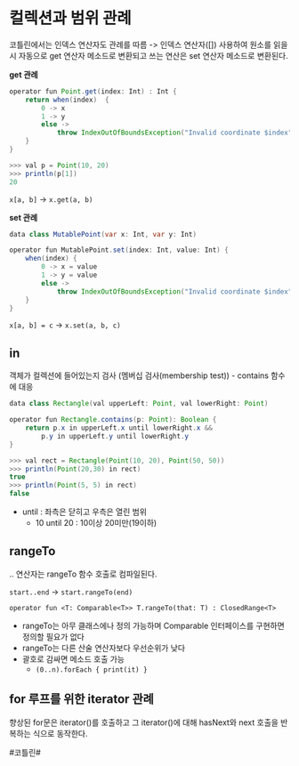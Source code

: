 # 컬렉션과 범위 관례
코틀린에서는 인덱스 연산자도 관례를 따름
	-> 인덱스 연산자([]) 사용하여 원소를 읽을 시 자동으로 get 연산자 메소드로 변환되고 쓰는 연산은 set 연산자 메소드로 변환된다.

**get 관례**
```java
operator fun Point.get(index: Int) : Int {
	return when(index)	{
		0 -> x
		1 -> y
		else -> 
			throw IndexOutOfBoundsException("Invalid coordinate $index")
	}
}

>>> val p = Point(10, 20)
>>> println(p[1])
20
```

`x[a, b]` -> `x.get(a, b)`


**set 관례**
```java
data class MutablePoint(var x: Int, var y: Int)

operator fun MutablePoint.set(index: Int, value: Int) {
	when(index) {
		0 -> x = value
		1 -> y = value
		else ->
			throw IndexOutOfBoundsException("Invalid coordinate $index")
	}
}
```

`x[a, b] = c`  -> `x.set(a, b, c)`


## in
객체가 컬렉션에 들어있는지 검사
(멤버십 검사(membership test))
	- contains 함수에 대응


```java
data class Rectangle(val upperLeft: Point, val lowerRight: Point)

operator fun Rectangle.contains(p: Point): Boolean {
	return p.x in upperLeft.x until lowerRight.x &&
		p.y in upperLeft.y until lowerRight.y
}

>>> val rect = Rectangle(Point(10, 20), Point(50, 50))
>>> println(Point(20,30) in rect)
true
>>> println(Point(5, 5) in rect)
false
```

- until : 좌측은 닫히고 우측은 열린 범위
	- 10 until 20 : 10이상 20미만(19이하)


## rangeTo
.. 연산자는 rangeTo 함수 호출로 컴파일된다.

`start..end` -> `start.rangeTo(end)`

`operator fun <T: Comparable<T>> T.rangeTo(that: T) : ClosedRange<T>`
- rangeTo는 아무 클래스에나 정의 가능하며 Comparable 인터페이스를 구현하면 정의할 필요가 없다
- rangeTo는 다른 산술 연산자보다 우선순위가 낮다
- 괄호로 감싸면 메소드 호출 가능
	- `(0..n).forEach { print(it) }`



## for 루프를 위한 iterator 관례
향상된 for문은 iterator()를 호출하고 그 iterator()에 대해 hasNext와 next 호출을 반복하는 식으로 동작한다.


#코틀린#







